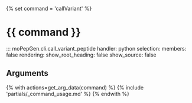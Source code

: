 {% set command = 'callVariant' %}
# {{ command }}

::: moPepGen.cli.call_variant_peptide
	handler: python
    selection:
      members: false
    rendering:
      show_root_heading: false
      show_source: false

## Arguments

{% with actions=get_arg_data(command) %}
{% include 'partials/_command_usage.md' %}
{% endwith %}